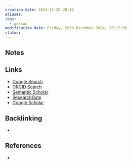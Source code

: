 ```yaml
---
creation date: 2024-12-20 20:12
aliases: 
tags:
  - person
modification date: Friday, 20th December 2024, 20:12:50
status:
---
```


## Notes

## Links

- [Google Search](https://www.google.com/search?q=Steven+J.+Luck)
- [ORCID Search](https://orcid.org/orcid-search/search?searchQuery=Steven%20J.%20Luck)
- [Semantic Scholar](https://www.semanticscholar.org/search?q=Steven%20J.%20Luck&sort=relevance)
- [ResearchGate](https://www.researchgate.net/search?q=Steven%20J.%20Luck)
- [Google Scholar](https://scholar.google.com/scholar?q=Steven+J.+Luck)

## Backlinking
+ 

## References
+ 
